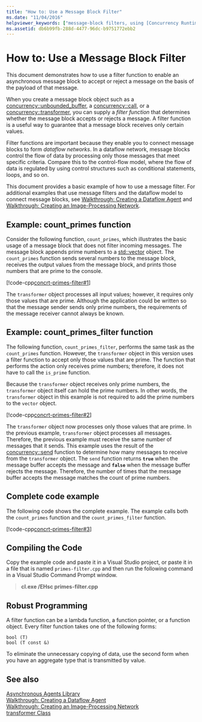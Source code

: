 ```yaml
---
title: "How to: Use a Message Block Filter"
ms.date: "11/04/2016"
helpviewer_keywords: ["message-block filters, using [Concurrency Runtime]", "using message-block filters [Concurrency Runtime]"]
ms.assetid: db6b99fb-288d-4477-96dc-b9751772ebb2
---
```

# How to: Use a Message Block Filter

This document demonstrates how to use a filter function to enable an asynchronous message block to accept or reject a message on the basis of the payload of that message.

When you create a message block object such as a [concurrency::unbounded_buffer](reference/unbounded-buffer-class.md), a [concurrency::call](../../parallel/concrt/reference/call-class.md), or a [concurrency::transformer](../../parallel/concrt/reference/transformer-class.md), you can supply a *filter function* that determines whether the message block accepts or rejects a message. A filter function is a useful way to guarantee that a message block receives only certain values.

Filter functions are important because they enable you to connect message blocks to form *dataflow networks*. In a dataflow network, message blocks control the flow of data by processing only those messages that meet specific criteria. Compare this to the control-flow model, where the flow of data is regulated by using control structures such as conditional statements, loops, and so on.

This document provides a basic example of how to use a message filter. For additional examples that use message filters and the dataflow model to connect message blocks, see [Walkthrough: Creating a Dataflow Agent](../../parallel/concrt/walkthrough-creating-a-dataflow-agent.md) and [Walkthrough: Creating an Image-Processing Network](../../parallel/concrt/walkthrough-creating-an-image-processing-network.md).

## Example: count_primes function

Consider the following function, `count_primes`, which illustrates the basic usage of a message block that does not filter incoming messages. The message block appends prime numbers to a [std::vector](../../standard-library/vector-class.md) object. The `count_primes` function sends several numbers to the message block, receives the output values from the message block, and prints those numbers that are prime to the console.

[!code-cpp[concrt-primes-filter#1](../../parallel/concrt/codesnippet/cpp/how-to-use-a-message-block-filter_1.cpp)]

The `transformer` object processes all input values; however, it requires only those values that are prime. Although the application could be written so that the message sender sends only prime numbers, the requirements of the message receiver cannot always be known.

## Example: count_primes_filter function

The following function, `count_primes_filter`, performs the same task as the `count_primes` function. However, the `transformer` object in this version uses a filter function to accept only those values that are prime. The function that performs the action only receives prime numbers; therefore, it does not have to call the `is_prime` function.

Because the `transformer` object receives only prime numbers, the `transformer` object itself can hold the prime numbers. In other words, the `transformer` object in this example is not required to add the prime numbers to the `vector` object.

[!code-cpp[concrt-primes-filter#2](../../parallel/concrt/codesnippet/cpp/how-to-use-a-message-block-filter_2.cpp)]

The `transformer` object now processes only those values that are prime. In the previous example, `transformer` object processes all messages. Therefore, the previous example must receive the same number of messages that it sends. This example uses the result of the [concurrency::send](reference/concurrency-namespace-functions.md#send) function to determine how many messages to receive from the `transformer` object. The `send` function returns **`true`** when the message buffer accepts the message and **`false`** when the message buffer rejects the message. Therefore, the number of times that the message buffer accepts the message matches the count of prime numbers.

## Complete code example

The following code shows the complete example. The example calls both the `count_primes` function and the `count_primes_filter` function.

[!code-cpp[concrt-primes-filter#3](../../parallel/concrt/codesnippet/cpp/how-to-use-a-message-block-filter_3.cpp)]

## Compiling the Code

Copy the example code and paste it in a Visual Studio project, or paste it in a file that is named `primes-filter.cpp` and then run the following command in a Visual Studio Command Prompt window.

> **cl.exe /EHsc primes-filter.cpp**

## Robust Programming

A filter function can be a lambda function, a function pointer, or a function object. Every filter function takes one of the following forms:

```Output
bool (T)
bool (T const &)
```

To eliminate the unnecessary copying of data, use the second form when you have an aggregate type that is transmitted by value.

## See also

[Asynchronous Agents Library](../../parallel/concrt/asynchronous-agents-library.md)<br/>
[Walkthrough: Creating a Dataflow Agent](../../parallel/concrt/walkthrough-creating-a-dataflow-agent.md)<br/>
[Walkthrough: Creating an Image-Processing Network](../../parallel/concrt/walkthrough-creating-an-image-processing-network.md)<br/>
[transformer Class](../../parallel/concrt/reference/transformer-class.md)
